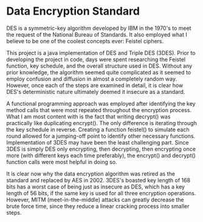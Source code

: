 # Data Encryption Standard

DES is a symmetric-key algorithm developed by IBM in the 1970's to meet the request of the National Bureau of Standards. It also employed what I believe to be one of the coolest concepts ever: Feistel ciphers.

This project is a java implementation of DES and Triple DES (3DES). Prior to developing the project in code, days were spent researching the Feistel function, key schedule, and the overall structure used in DES. Without any prior knowledge, the algorithm seemed quite complicated as it seemed to employ confusion and diffusion in almost a completely random way. However, once each of the steps are examined in detail, it is clear how DES's deterministic nature ultimately deemed it insecure as a standard. 

A functional programming approach was employed after identifying the key method calls that were most repeated throughout the encryption process. What I am most content with is the fact that writing decrypt() was practically like duplicating encrypt(). The only difference is iterating through the key schedule in reverse. Creating a function feistel() to simulate each round allowed for a jumping-off point to identify other necessary functions. Implementation of 3DES may have been the least challenging part. Since 3DES is simply DES only encrypting, then decrypting, then encrypting once more (with different keys each time preferably), the encrypt() and decrypt() function calls were most helpful in doing so. 

It is clear now why the data encryption algorithm was retired as the standard and replaced by AES in 2002. 3DES's boasted key length of 168 bits has a worst case of being just as insecure as DES, which has a key length of 56 bits, if the same key is used for all three encryption operations. However, MITM (meet-in-the-middle) attacks can greatly decrease the brute force time, since they reduce a linear cracking process into smaller steps. 
